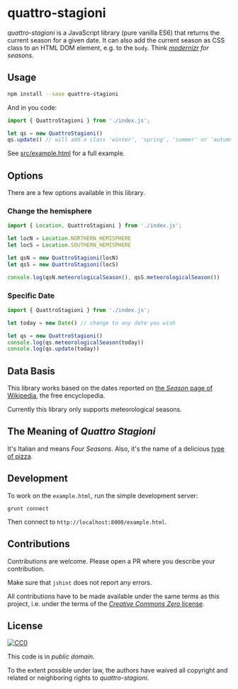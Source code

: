 # quattro-stagioni

_quattro-stagioni_ is a JavaScript library (pure vanilla ES6) that returns the current season for a given date.
It can also add the current season as CSS class to an HTML DOM element, e.g. to the `body`.
Think _[modernizr][modernizr] for seasons_.

[modernizr]: https://modernizr.com/

## Usage

```bash
npm install --save quattro-stagioni
```

And in you code:

```js
import { QuattroStagioni } from './index.js';

let qs = new QuattroStagioni()
qs.update() // will add a class 'winter', 'spring', 'summer' or 'autumn' to the <body> tag
```

See [src/example.html]() for a full example.

## Options

There are a few options available in this library.

### Change the hemisphere

```js
import { Location, QuattroStagioni } from './index.js';

let locN = Location.NORTHERN_HEMISPHERE
let locS = Location.SOUTHERN_HEMISPHERE

let qsN = new QuattroStagioni(locN)
let qsS = new QuattroStagioni(locS)

console.log(qsN.meteorologicalSeason(), qsS.meteorologicalSeason())
```

### Specific Date

```js
import { QuattroStagioni } from './index.js';

let today = new Date() // change to any date you wish

let qs = new QuattroStagioni()
console.log(qs.meteorologicalSeason(today))
console.log(qs.update(today))
```

## Data Basis

This library works based on the dates reported on [the _Season_ page of Wikipedia][wiki-season], the free encyclopedia.

Currently this library only supports meteorological seasons.

[wiki-season]: https://en.wikipedia.org/w/index.php?title=Season&oldid=947807995#Meteorological

## The Meaning of _Quattro Stagioni_

It's Italian and means _Four Seasons_.
Also, it's the name of a delicious [type of pizza][pizza].

[pizza]: https://en.wikipedia.org/wiki/Pizza_quattro_stagioni

## Development

To work on the `example.html`, run the simple development server:

```
grunt connect
```

Then connect to `http://localhost:8000/example.html`.

## Contributions

Contributions are welcome.
Please open a PR where you describe your contribution.

Make sure that `jshint` does not report any errors.

All contributions have to be made available under the same terms as this project,
i.e. under the terms of the [_Creative Commons Zero_ license][CC0].

## License

[![CC0](http://i.creativecommons.org/p/zero/1.0/88x31.png)][CC0]

This code is in _public domain_.

To the extent possible under law,
the authors have waived all copyright and related or neighboring rights
to _quattro-stagioni_.

[CC0]: http://creativecommons.org/publicdomain/zero/1.0/
